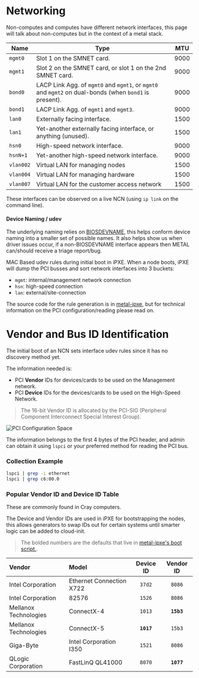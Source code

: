 # Networking

Non-computes and computes have different network interfaces, this page will talk about non-computes
but in the context of a metal stack.

| Name | Type | MTU |
| ---- | ---- | ---- |
| `mgmt0` | Slot 1 on the SMNET card. | 9000
| `mgmt1` | Slot 2 on the SMNET card, or slot 1 on the 2nd SMNET card. | 9000
| `bond0` | LACP Link Agg. of `mgmt0` and `mgmt1`, or `mgmt0` and `mgmt2` on dual-bonds (when `bond1` is present). | 9000
| `bond1` | LACP Link Agg. of `mgmt1` and `mgmt3`. | 9000
| `lan0` | Externally facing interface. | 1500
| `lan1` | Yet-another externally facing interface, or anything (unused). | 1500
| `hsn0` | High-speed network interface. | 9000
| `hsnN+1` | Yet-another high-speed network interface. | 9000
| `vlan002` | Virtual LAN for managing nodes | 1500
| `vlan004` | Virtual LAN for managing hardware | 1500
| `vlan007` | Virtual LAN for the customer access network | 1500

These interfaces can be observed on a live NCN (using `ip link` on the command line).

#### Device Naming / udev

The underlying naming relies on [BIOSDEVNAME][1], this helps conform device naming into a smaller
set of possible names. It also helps show us when driver issues occur, if a non-BIOSDEVNAME interface appears
 then METAL can/should receive a triage report/bug.

MAC Based udev rules during initial boot in iPXE. When a node boots, iPXE will dump the PCI busses and sort
network interfaces into 3 buckets:
- `mgmt`: internal/management network connection
- `hsn`: high-speed connection
- `lan`: external/site-connection

The source code for the rule generation is in [metal-ipxe][1], but for technical information on the PCI configuration/reading please read on.

# Vendor and Bus ID Identification

The initial boot of an NCN sets interface udev rules since it has no discovery method yet.

The information needed is:
- PCI **Vendor** IDs for devices/cards to be used on the Management network.
- PCI **Device** IDs for the devices/cards to be used on the High-Speed Network.

>  The 16-bit Vendor ID is allocated by the PCI-SIG (Peripheral Component Interconnect
  Special Interest Group).

![PCI Configuration Space](https://upload.wikimedia.org/wikipedia/commons/thumb/c/ca/Pci-config-space.svg/600px-Pci-config-space.svg.png)

The information belongs to the first 4 bytes of the PCI header, and admin can obtain it
 using `lspci` or your preferred method for reading the PCI bus.

### Collection Example
```bash
lspci | grep -i ethernet
lspci | grep c6:00.0
```
### Popular Vendor ID and Device ID Table

These are commonly found in Cray computers.

The Device and Vendor IDs are used in iPXE for bootstrapping the nodes, this allows generators to
swap IDs out for certain systems until smarter logic can be added to cloud-init.

> The bolded numbers are the defaults that live in [metal-ipxe's boot script.](https://stash.us.cray.com/projects/MTL/repos/ipxe/browse/boot/script.ipxe).

| Vendor | Model | Device ID | Vendor ID |
| :---- | :---- | :-----: | :---------: |
| Intel Corporation | Ethernet Connection X722 | `37d2` | `8086` |
| Intel Corporation | 82576 | `1526` | `8086` |
| Mellanox Technologies | ConnectX-4 | `1013` | **`15b3`** |
| Mellanox Technologies | ConnectX-5 | **`1017`** | `15b3` |
| Giga-Byte | Intel Corporation I350 | `1521` | `8086` |
| QLogic Corporation | FastLinQ QL41000 | `8070` | **`1077`** |

[1]: https://stash.us.cray.com/projects/MTL/repos/ipxe/browse/boot/script.ipxe
